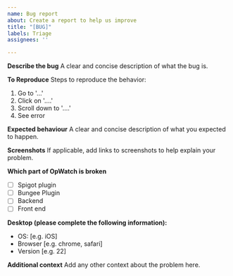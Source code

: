 ```yaml
---
name: Bug report
about: Create a report to help us improve
title: "[BUG]"
labels: Triage
assignees: ''

---
```


**Describe the bug**
A clear and concise description of what the bug is.

**To Reproduce**
Steps to reproduce the behavior:
1. Go to '...'
2. Click on '....'
3. Scroll down to '....'
4. See error

**Expected behaviour**
A clear and concise description of what you expected to happen.

**Screenshots**
If applicable, add links to screenshots to help explain your problem.

**Which part of OpWatch is broken**
* [ ] Spigot plugin
* [ ] Bungee Plugin
* [ ] Backend
* [ ] Front end

**Desktop (please complete the following information):**
 - OS: [e.g. iOS]
 - Browser [e.g. chrome, safari]
 - Version [e.g. 22]

**Additional context**
Add any other context about the problem here.
